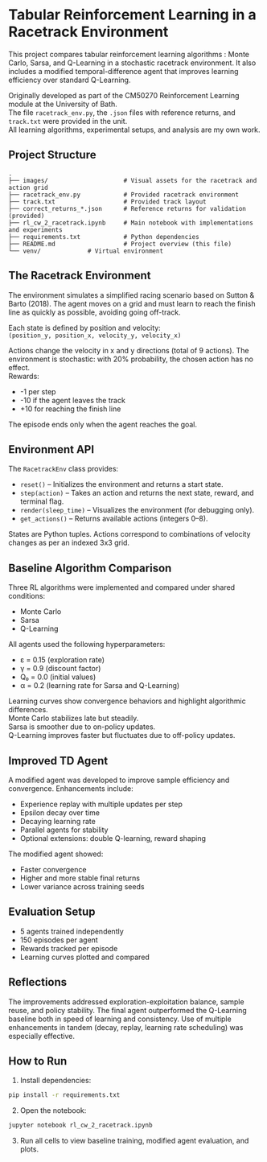 
# Tabular Reinforcement Learning in a Racetrack Environment

This project compares tabular reinforcement learning algorithms : Monte Carlo, Sarsa, and Q-Learning  in a stochastic racetrack environment. It also includes a modified temporal-difference agent that improves learning efficiency over standard Q-Learning.

Originally developed as part of the CM50270 Reinforcement Learning module at the University of Bath.  
The file `racetrack_env.py`, the `.json` files with reference returns, and `track.txt` were provided in the unit.  
All learning algorithms, experimental setups, and analysis are my own work.

## Project Structure

```
.
├── images/                     # Visual assets for the racetrack and action grid
├── racetrack_env.py            # Provided racetrack environment
├── track.txt                   # Provided track layout
├── correct_returns_*.json      # Reference returns for validation (provided)
├── rl_cw_2_racetrack.ipynb     # Main notebook with implementations and experiments
├── requirements.txt            # Python dependencies
├── README.md                   # Project overview (this file)
└── venv/             # Virtual environment
```

## The Racetrack Environment

The environment simulates a simplified racing scenario based on Sutton & Barto (2018). The agent moves on a grid and must learn to reach the finish line as quickly as possible, avoiding going off-track.

Each state is defined by position and velocity:  
`(position_y, position_x, velocity_y, velocity_x)`

Actions change the velocity in x and y directions (total of 9 actions). The environment is stochastic: with 20% probability, the chosen action has no effect.  
Rewards:
- -1 per step  
- -10 if the agent leaves the track  
- +10 for reaching the finish line

The episode ends only when the agent reaches the goal.

## Environment API

The `RacetrackEnv` class provides:

- `reset()` – Initializes the environment and returns a start state.
- `step(action)` – Takes an action and returns the next state, reward, and terminal flag.
- `render(sleep_time)` – Visualizes the environment (for debugging only).
- `get_actions()` – Returns available actions (integers 0–8).

States are Python tuples. Actions correspond to combinations of velocity changes as per an indexed 3x3 grid.

## Baseline Algorithm Comparison

Three RL algorithms were implemented and compared under shared conditions:

- Monte Carlo
- Sarsa
- Q-Learning

All agents used the following hyperparameters:

- ε = 0.15 (exploration rate)  
- γ = 0.9 (discount factor)  
- Q₀ = 0.0 (initial values)  
- α = 0.2 (learning rate for Sarsa and Q-Learning)

Learning curves show convergence behaviors and highlight algorithmic differences.  
Monte Carlo stabilizes late but steadily.  
Sarsa is smoother due to on-policy updates.  
Q-Learning improves faster but fluctuates due to off-policy updates.

## Improved TD Agent

A modified agent was developed to improve sample efficiency and convergence. Enhancements include:

- Experience replay with multiple updates per step
- Epsilon decay over time
- Decaying learning rate
- Parallel agents for stability
- Optional extensions: double Q-learning, reward shaping

The modified agent showed:

- Faster convergence  
- Higher and more stable final returns  
- Lower variance across training seeds

## Evaluation Setup

- 5 agents trained independently  
- 150 episodes per agent  
- Rewards tracked per episode  
- Learning curves plotted and compared

## Reflections

The improvements addressed exploration-exploitation balance, sample reuse, and policy stability. The final agent outperformed the Q-Learning baseline both in speed of learning and consistency. Use of multiple enhancements in tandem (decay, replay, learning rate scheduling) was especially effective.

## How to Run

1. Install dependencies:

```bash
pip install -r requirements.txt
```

2. Open the notebook:

```bash
jupyter notebook rl_cw_2_racetrack.ipynb
```

3. Run all cells to view baseline training, modified agent evaluation, and plots.

